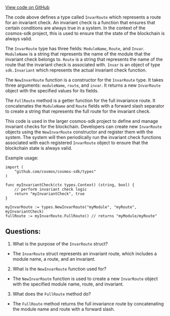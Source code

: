 [View code on GitHub](https://github.com/cosmos/cosmos-sdk.git/x/crisis/types/route.go)

The code above defines a type called `InvarRoute` which represents a route for an invariant check. An invariant check is a function that ensures that certain conditions are always true in a system. In the context of the cosmos-sdk project, this is used to ensure that the state of the blockchain is always valid.

The `InvarRoute` type has three fields: `ModuleName`, `Route`, and `Invar`. `ModuleName` is a string that represents the name of the module that the invariant check belongs to. `Route` is a string that represents the name of the route that the invariant check is associated with. `Invar` is an object of type `sdk.Invariant` which represents the actual invariant check function.

The `NewInvarRoute` function is a constructor for the `InvarRoute` type. It takes three arguments: `moduleName`, `route`, and `invar`. It returns a new `InvarRoute` object with the specified values for its fields.

The `FullRoute` method is a getter function for the full invariance route. It concatenates the `ModuleName` and `Route` fields with a forward slash separator to create a string that represents the full route for the invariant check.

This code is used in the larger cosmos-sdk project to define and manage invariant checks for the blockchain. Developers can create new `InvarRoute` objects using the `NewInvarRoute` constructor and register them with the system. The system will then periodically run the invariant check functions associated with each registered `InvarRoute` object to ensure that the blockchain state is always valid.

Example usage:

```
import (
    "github.com/cosmos/cosmos-sdk/types"
)

func myInvariantCheck(ctx types.Context) (string, bool) {
    // perform invariant check logic
    return "myInvariantCheck", true
}

myInvarRoute := types.NewInvarRoute("myModule", "myRoute", myInvariantCheck)
fullRoute := myInvarRoute.FullRoute() // returns "myModule/myRoute"
```
## Questions: 
 1. What is the purpose of the `InvarRoute` struct?
- The `InvarRoute` struct represents an invariant route, which includes a module name, a route, and an invariant.

2. What is the `NewInvarRoute` function used for?
- The `NewInvarRoute` function is used to create a new `InvarRoute` object with the specified module name, route, and invariant.

3. What does the `FullRoute` method do?
- The `FullRoute` method returns the full invariance route by concatenating the module name and route with a forward slash.